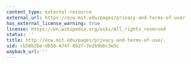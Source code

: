 ```yaml
---
content_type: external-resource
external_url: https://ocw.mit.edu/pages/privacy-and-terms-of-use/
has_external_license_warning: true
license: https://en.wikipedia.org/wiki/All_rights_reserved
status: ''
title: http://ocw.mit.edu/pages/privacy-and-terms-of-use/.
uid: cb58b2be-db58-474f-8b2f-7e269bbc3e5c
wayback_url: ''
---
```

